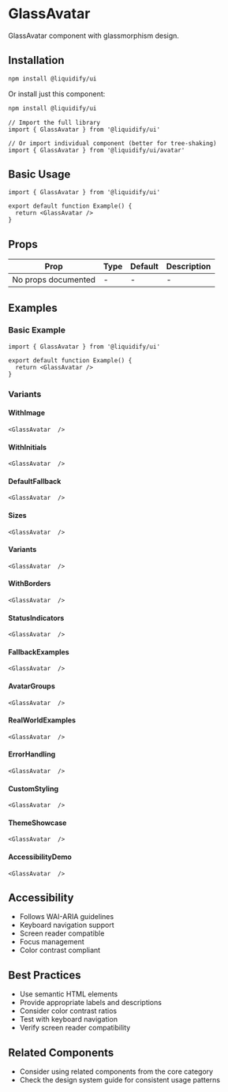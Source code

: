 # GlassAvatar

GlassAvatar component with glassmorphism design.

## Installation

```bash
npm install @liquidify/ui
```

Or install just this component:

```bash
npm install @liquidify/ui
```

```tsx
// Import the full library
import { GlassAvatar } from '@liquidify/ui'

// Or import individual component (better for tree-shaking)
import { GlassAvatar } from '@liquidify/ui/avatar'
```

## Basic Usage

```tsx
import { GlassAvatar } from '@liquidify/ui'

export default function Example() {
  return <GlassAvatar />
}
```

## Props

| Prop | Type | Default | Description |
|------|------|---------|-------------|
| No props documented | - | - | - |

## Examples

### Basic Example

```tsx
import { GlassAvatar } from '@liquidify/ui'

export default function Example() {
  return <GlassAvatar />
}
```

### Variants

#### WithImage

```tsx
<GlassAvatar  />
```

#### WithInitials

```tsx
<GlassAvatar  />
```

#### DefaultFallback

```tsx
<GlassAvatar  />
```

#### Sizes

```tsx
<GlassAvatar  />
```

#### Variants

```tsx
<GlassAvatar  />
```

#### WithBorders

```tsx
<GlassAvatar  />
```

#### StatusIndicators

```tsx
<GlassAvatar  />
```

#### FallbackExamples

```tsx
<GlassAvatar  />
```

#### AvatarGroups

```tsx
<GlassAvatar  />
```

#### RealWorldExamples

```tsx
<GlassAvatar  />
```

#### ErrorHandling

```tsx
<GlassAvatar  />
```

#### CustomStyling

```tsx
<GlassAvatar  />
```

#### ThemeShowcase

```tsx
<GlassAvatar  />
```

#### AccessibilityDemo

```tsx
<GlassAvatar  />
```



## Accessibility

- Follows WAI-ARIA guidelines
- Keyboard navigation support
- Screen reader compatible
- Focus management
- Color contrast compliant

## Best Practices

- Use semantic HTML elements
- Provide appropriate labels and descriptions
- Consider color contrast ratios
- Test with keyboard navigation
- Verify screen reader compatibility

## Related Components

- Consider using related components from the core category
- Check the design system guide for consistent usage patterns
